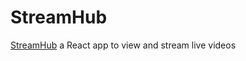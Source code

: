 # StreamHub

[StreamHub](https://github.com/cagl18/stream-hub) a React app to view and stream live videos
